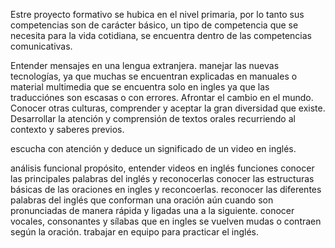 
Estre proyecto formativo se hubica en el nivel primaria, por lo tanto sus competencias son de carácter básico, un tipo de competencia que se necesita para la vida cotidiana, se encuentra dentro de las competencias comunicativas.

Entender mensajes en una lengua extranjera.
manejar las nuevas tecnologías, ya que muchas se encuentran explicadas en manuales o material multimedia que se encuentra solo en ingles ya que las traducciónes son escasas o con errores.
Afrontar el cambio en el mundo.
Conocer otras culturas, comprender y aceptar la gran diversidad que existe.
Desarrollar la atención y comprensión de textos orales recurriendo al contexto y saberes previos.

escucha con atención y deduce un significado de un video en inglés.

análisis funcional
propósito, entender videos en inglés
funciones
conocer las principales palabras del inglés y reconocerlas
conocer las estructuras básicas de las oraciones en ingles y reconcoerlas.
reconocer las diferentes palabras del inglés que conforman una oración aún cuando son pronunciadas de manera rápida y ligadas una a la siguiente.
conocer vocales, consonantes y sílabas que en ingles se vuelven mudas o contraen según la oración.
trabajar en equipo para practicar el inglés.
